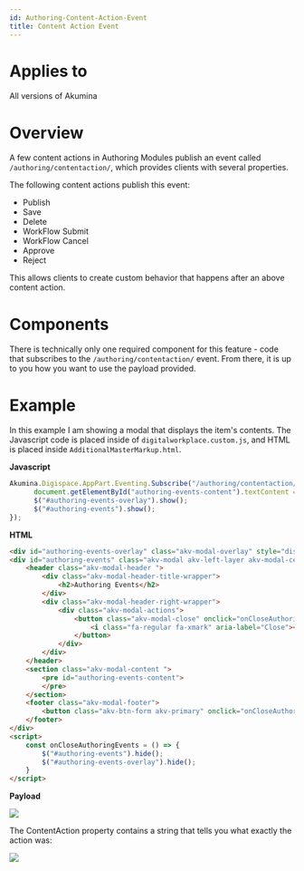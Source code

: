 ```yaml
---
id: Authoring-Content-Action-Event
title: Content Action Event
---
```


# Applies to
All versions of Akumina

# Overview

A few content actions in Authoring Modules publish an event called `/authoring/contentaction/`, which provides clients with several properties.

The following content actions publish this event:
- Publish
- Save
- Delete
- WorkFlow Submit
- WorkFlow Cancel
- Approve
- Reject

This allows clients to create custom behavior that happens after an above content action.

# Components

There is technically only one required component for this feature - code that subscribes to the `/authoring/contentaction/` event. From there, it is up to you how you want to use the payload provided.

# Example

In this example I am showing a modal that displays the item's contents. The Javascript code is placed inside of `digitalworkplace.custom.js`, and HTML is placed inside `AdditionalMasterMarkup.html`.

**Javascript**

```js
Akumina.Digispace.AppPart.Eventing.Subscribe("/authoring/contentaction/", (contentAction) => {
      document.getElementById("authoring-events-content").textContent = JSON.stringify(contentAction, undefined, 2);
      $("#authoring-events-overlay").show();
      $("#authoring-events").show();
});
```

**HTML**

```html
<div id="authoring-events-overlay" class="akv-modal-overlay" style="display: none"></div>
<div id="authoring-events" class="akv-modal akv-left-layer akv-modal-center akv-modal-small-medium" style="height: unset; display: none">
    <header class="akv-modal-header ">
        <div class="akv-modal-header-title-wrapper">
            <h2>Authoring Events</h2>
        </div>
        <div class="akv-modal-header-right-wrapper">
            <div class="akv-modal-actions">
                <button class="akv-modal-close" onclick="onCloseAuthoringEvents()">
                    <i class="fa-regular fa-xmark" aria-label="Close"></i>
                </button>
            </div>
        </div>
    </header>
    <section class="akv-modal-content ">
        <pre id="authoring-events-content">
        </pre>
    </section>
    <footer class="akv-modal-footer">
        <button class="akv-btn-form akv-primary" onclick="onCloseAuthoringEvents()">Close</button>
    </footer>
</div>
<script>
    const onCloseAuthoringEvents = () => {
        $("#authoring-events").hide();
        $("#authoring-events-overlay").hide();
    }
</script>
```

**Payload**

![](https://akuminadownloads.blob.core.windows.net/wiki/AkuminaDev/Authoring/IActionItem.png)

The ContentAction property contains a string that tells you what exactly the action was:

![](https://akuminadownloads.blob.core.windows.net/wiki/AkuminaDev/Authoring/ContentAction.png)

